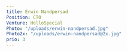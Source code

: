 ```yaml
---
title: Erwin Nandpersad
Position: CTO
Venture: HelloSpecial
Photo: "/uploads/erwin-nandpersad.jpg"
Photo2x: "/uploads/erwin-nandpersad@2x.jpg"
prio: 3
---
```


